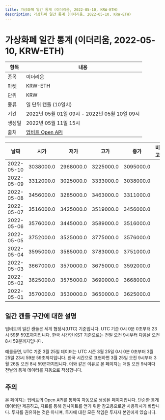 ```yaml
---
title: 가상화폐 일간 통계 (이더리움, 2022-05-10, KRW-ETH)
description: 가상화폐 일간 통계 (이더리움, 2022-05-10, KRW-ETH)
---
```



가상화폐 일간 통계 (이더리움, 2022-05-10, KRW-ETH)
===

|항목|내용|
|--|--|
|종목|이더리움|
|마켓|KRW-ETH|
|단위|KRW|
|종류|일 단위 캔들 (10일치)|
|기간|2022년 05월 01일 09시 - 2022년 05월 10일 09시|
|생성일|2022년 05월 11일 15시|
|출처|[업비트 Open API](https://docs.upbit.com)|


|날짜|시가|저가|고가|종가|비고|
|--|--|--|--|--|--|
|2022-05-10|3038000.0|2968000.0|3225000.0|3095000.0|    |
|2022-05-09|3312000.0|3025000.0|3333000.0|3038000.0|    |
|2022-05-08|3456000.0|3285000.0|3463000.0|3311000.0|    |
|2022-05-07|3516000.0|3425000.0|3519000.0|3456000.0|    |
|2022-05-06|3576000.0|3445000.0|3589000.0|3516000.0|    |
|2022-05-05|3752000.0|3525000.0|3775000.0|3576000.0|    |
|2022-05-04|3595000.0|3585000.0|3783000.0|3751000.0|    |
|2022-05-03|3667000.0|3570000.0|3675000.0|3592000.0|    |
|2022-05-02|3625000.0|3575000.0|3690000.0|3668000.0|    |
|2022-05-01|3570000.0|3530000.0|3650000.0|3625000.0|    |


일간 캔들 구간에 대한 설명
---


업비트의 일간 캔들은 세계 협정시(UTC) 기준입니다. 
UTC 기준 0시 0분 0초부터 23시 59분 59초까지입니다. 
한국 시간인 KST 기준으로는 전일 오전 9시부터 다음날 오전 8시 59분까지입니다. 


예를들면, UTC 기준 3월 25일 데이터는 UTC 시준 3월 25일 0시 0분 0초부터 3월 25일 23시 59분 59초까지입니다. 
한국 시간으로 표현하면 3월 25일 오전 9시부터 3월 26일 오전 8시 59분까지입니다. 
이와 같은 이유로 본 페이지는 매일 오전 9시마다 전날의 통계 데이터를 자동으로 작성합니다. 


주의
---


본 페이지는 업비트의 Open API를 통하여 자동으로 생성된 페이지입니다. 
단순한 통계 데이터만 제공하고, 자료를 통해 인사이트를 얻기 위한 참고용으로만 사용하시기 바랍니다. 
투자를 권유하는 것은 아니며, 투자에 대한 모든 책임은 투자자 본인에게 있습니다. 
